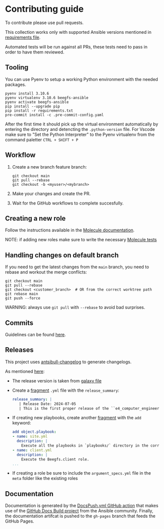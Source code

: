 # Contributing guide

To contribute please use pull requests.

This collection works only with supported Ansible versions mentioned in [requirements file](requirements.txt).

Automated tests will be run against all PRs, these tests need to pass in order to have them reviewed.

## Tooling

You can use Pyenv to setup a working Python environment with the needed packages.

```text
pyenv install 3.10.6
pyenv virtualenv 3.10.6 beegfs-ansible
pyenv activate beegfs-ansible
pip install --upgrade pip
pip install -r requirements.txt
pre-commit install -c .pre-commit-config.yaml
```

After the first time it should pick up the virtual environment automatically by entering the directory and detencting the `.python-version` file.
For Vscode make sure to "Set the Python Interpreter" to the Pyenv virtualenv from the command paletter `CTRL + SHIFT + P`

## Workflow

1. Create a new branch feature branch:

    ```text
    git checkout main
    git pull --rebase
    git checkout -b <myuser>/<mybranch>
    ```

2. Make your changes and create the PR.
3. Wait for the GitHub workflows to complete succesfully.

## Creating a new role

Follow the instructions available in the [Molecule documentation](https://ansible.readthedocs.io/projects/molecule/getting-started/).

NOTE: if adding new roles make sure to write the necessary [Molecule tests](extensions/molecule)

## Handling changes on default branch

If you need to get the latest changes from the `main` branch, you need to rebase and workout the merge conflicts:

```text
git checkout main
git pull --rebase
git checkout <customer_branch>  # OR from the correct worktree path
git rebase main
git push --force
```

WARNING: always use `git pull` with `--rebase` to avoid bad surprises.

## Commits

Guidelines can be found [here](https://www.conventionalcommits.org/).

## Releases

This project uses [antsibull-changelog](https://docs.ansible.com/ansible/latest/dev_guide/developing_collections_changelogs.html#generating-changelogs) to generate changelogs.

As mentioned [here](https://github.com/ansible-community/antsibull-changelog/blob/main/docs/changelogs.md):

* The release version is taken from [galaxy file](galaxy.yml)
* Create a [fragment](changelogs/fragments/) `.yml` file with the `release_summary`:

  ``` yml
  release_summary: |
     | Release Date: 2024-07-05
     | This is the first proper release of the ``e4_computer_engineering.beegfs`` collection
  ```

* If creating new playbooks, create another [fragment](changelogs/fragments/) with the `add` keyword:

  ``` yml
  add object.playbook:
  - name: site.yml
    description: |
      Execute all the playbooks in `playbooks/` directory in the correct order to deploy a Beegfs cluster.
  - name: client.yml
    description: |
      Execute the Beegfs.client role.
  ...
  ```

* If creating a role be sure to include the `argument_specs.yml` file in the `meta` folder like the existing roles

## Documentation

Documentation is generated by the [DocsPush.yml GitHub action](.github/workflows/DocsPush.yml) that makes use of the [GitHub Docs Build project](https://github.com/ansible-community/github-docs-build) from the Ansible community.
Finally, the documentation artifcat is pushed to the `gh-pages` branch that feeds the GitHub Pages.
